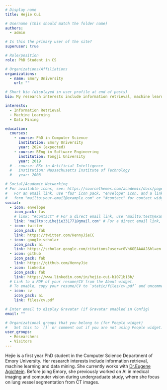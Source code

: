 ```yaml
---
# Display name
title: Hejie Cui

# Username (this should match the folder name)
authors:
  - admin

# Is this the primary user of the site?
superuser: true

# Role/position
role: PhD Student in CS

# Organizations/Affiliations
organizations:
  - name: Emory University
    url: ""

# Short bio (displayed in user profile at end of posts)
bio: My research interests include information retrieval, machine learning and data mining.

interests:
  - Information Retrieval
  - Machine Learning
  - Data Mining

education:
  courses:
    - course: PhD in Computer Science
      institution: Emory University
      year: 2024 (expected)
    - course: BEng in Software Engineering
      institution: Tongji University
      year: 2019
  # - course: BSc in Artificial Intelligence
  #   institution: Massachusetts Institute of Technology
  #   year: 2008

# Social/Academic Networking
# For available icons, see: https://sourcethemes.com/academic/docs/page-builder/#icons
#   For an email link, use "fas" icon pack, "envelope" icon, and a link in the
#   form "mailto:your-email@example.com" or "#contact" for contact widget.
social:
  - icon: envelope
    icon_pack: fas
    # link: "#contact" # For a direct email link, use "mailto:test@example.org".
    link: "mailto:cuihejie331771@gmail.com" # For a direct email link, use "mailto:test@example.org".
  - icon: twitter
    icon_pack: fab
    link: https://twitter.com/HennyJieCC
  - icon: google-scholar
    icon_pack: ai
    link: https://scholar.google.com/citations?user=r0Vh6GEAAAAJ&hl=en
  - icon: github
    icon_pack: fab
    link: https://github.com/HennyJie
  - icon: linkedin
    icon_pack: fab
    link: https://www.linkedin.com/in/hejie-cui-b1071b13b/
  # Link to a PDF of your resume/CV from the About widget.
  # To enable, copy your resume/CV to `static/files/cv.pdf` and uncomment the lines below.
  - icon: cv
    icon_pack: ai
    link: files/cv.pdf

# Enter email to display Gravatar (if Gravatar enabled in Config)
email: ""

# Organizational groups that you belong to (for People widget)
#   Set this to `[]` or comment out if you are not using People widget.
user_groups:
  - Researchers
  - Visitors
---
```


<!-- Nelson Bighetti is a professor of artificial intelligence at the Stanford AI Lab. His research interests include distributed robotics, mobile computing and programmable matter. He leads the Robotic Neurobiology group, which develops self-reconfiguring robots, systems of self-organizing robots, and mobile sensor networks.

Lorem ipsum dolor sit amet, consectetur adipiscing elit. Sed neque elit, tristique placerat feugiat ac, facilisis vitae arcu. Proin eget egestas augue. Praesent ut sem nec arcu pellentesque aliquet. Duis dapibus diam vel metus tempus vulputate. -->

Hejie is a first year PhD student in the Computer Science Department of Emory University. Her research interests include information retrieval, machine learning and data mining. She currently works with [Dr.Eugene Agichtein](https://scholar.google.com/citations?user=3BX3vWcAAAAJ&hl=en). Before joing Emory, she previously worked on AI in medical imaging and computer vision during undergraduate study, where she focus on lung vessel segmentation from CT images.
